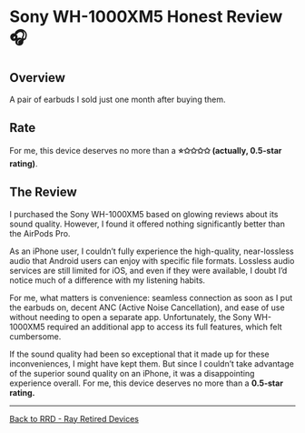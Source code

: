 # Sony WH-1000XM5 Honest Review 🎧

## Overview
A pair of earbuds I sold just one month after buying them.  

## Rate
For me, this device deserves no more than a **⭐✩✩✩✩ (actually, 0.5-star rating)**.

## The Review
I purchased the Sony WH-1000XM5 based on glowing reviews about its sound quality. However, I found it offered nothing significantly better than the AirPods Pro.  

As an iPhone user, I couldn’t fully experience the high-quality, near-lossless audio that Android users can enjoy with specific file formats. Lossless audio services are still limited for iOS, and even if they were available, I doubt I’d notice much of a difference with my listening habits.  

For me, what matters is convenience: seamless connection as soon as I put the earbuds on, decent ANC (Active Noise Cancellation), and ease of use without needing to open a separate app. Unfortunately, the Sony WH-1000XM5 required an additional app to access its full features, which felt cumbersome.  

If the sound quality had been so exceptional that it made up for these inconveniences, I might have kept them. But since I couldn’t take advantage of the superior sound quality on an iPhone, it was a disappointing experience overall. For me, this device deserves no more than a **0.5-star rating.**

---

[Back to RRD - Ray Retired Devices](../README.md#rrd---ray-retired-devices)

